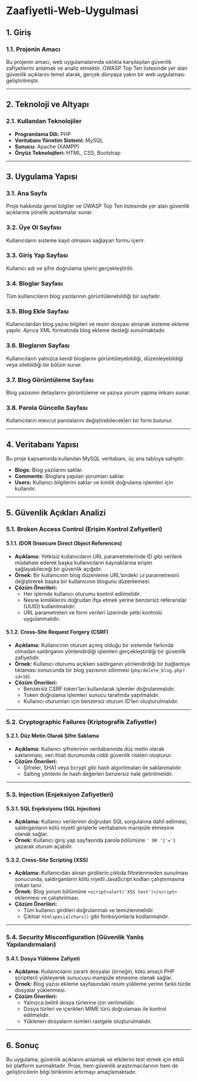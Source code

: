 # Zaafiyetli-Web-Uygulmasi

## 1. Giriş  
### 1.1. Projenin Amacı  
Bu projenin amacı, web uygulamalarında sıklıkla karşılaşılan güvenlik zafiyetlerini anlamak ve analiz etmektir. OWASP Top Ten listesinde yer alan güvenlik açıklarını temel alarak, gerçek dünyaya yakın bir web uygulaması geliştirilmiştir.

---

## 2. Teknoloji ve Altyapı  
### 2.1. Kullanılan Teknolojiler  
- **Programlama Dili:** PHP  
- **Veritabanı Yönetim Sistemi:** MySQL  
- **Sunucu:** Apache (XAMPP)  
- **Önyüz Teknolojileri:** HTML, CSS, Bootstrap  

---

## 3. Uygulama Yapısı  

### 3.1. Ana Sayfa  
Proje hakkında genel bilgiler ve OWASP Top Ten listesinde yer alan güvenlik açıklarına yönelik açıklamalar sunar.

### 3.2. Üye Ol Sayfası  
Kullanıcıların sisteme kayıt olmasını sağlayan formu içerir.

### 3.3. Giriş Yap Sayfası  
Kullanıcı adı ve şifre doğrulama işlemi gerçekleştirilir.

### 3.4. Bloglar Sayfası  
Tüm kullanıcıların blog yazılarının görüntülenebildiği bir sayfadır.

### 3.5. Blog Ekle Sayfası  
Kullanıcılardan blog yazısı bilgileri ve resim dosyası alınarak sisteme ekleme yapılır. Ayrıca XML formatında blog ekleme desteği sunulmaktadır.

### 3.6. Bloglarım Sayfası  
Kullanıcıların yalnızca kendi bloglarını görüntüleyebildiği, düzenleyebildiği veya silebildiği bir bölüm sunar.

### 3.7. Blog Görüntüleme Sayfası  
Blog yazısının detaylarını görüntüleme ve yazıya yorum yapma imkanı sunar.

### 3.8. Parola Güncelle Sayfası  
Kullanıcıların mevcut parolalarını değiştirebilecekleri bir form bulunur.

---

## 4. Veritabanı Yapısı  

Bu proje kapsamında kullanılan MySQL veritabanı, üç ana tabloya sahiptir:  
- **Blogs:** Blog yazılarını saklar.  
- **Comments:** Bloglara yapılan yorumları saklar.  
- **Users:** Kullanıcı bilgilerini saklar ve kimlik doğrulama işlemleri için kullanılır.  

---

## 5. Güvenlik Açıkları Analizi  

### 5.1. Broken Access Control (Erişim Kontrol Zafiyetleri)  

#### 5.1.1. IDOR (Insecure Direct Object References)  
- **Açıklama:** Yetkisiz kullanıcıların URL parametrelerinde ID gibi verilere müdahale ederek başka kullanıcıların kaynaklarına erişim sağlayabileceği bir güvenlik açığıdır.  
- **Örnek:** Bir kullanıcının blog düzenleme URL’sindeki `id` parametresini değiştirerek başka bir kullanıcının blogunu düzenlemesi.  
- **Çözüm Önerileri:**  
  - Her işlemde kullanıcı oturumu kontrol edilmelidir.  
  - Nesne kimliklerini doğrudan ifşa etmek yerine benzersiz referanslar (UUID) kullanılmalıdır.  
  - URL parametreleri ve form verileri üzerinde yetki kontrolü uygulanmalıdır.  

#### 5.1.2. Cross-Site Request Forgery (CSRF)  
- **Açıklama:** Kullanıcının oturum açmış olduğu bir sistemde farkında olmadan saldırganın yönlendirdiği işlemleri gerçekleştirdiği bir güvenlik zafiyetidir.  
- **Örnek:** Kullanıcı oturumu açıkken saldırganın yönlendirdiği bir bağlantıya tıklaması sonucunda bir blog yazısının silinmesi (`php/delete_blog.php?id=16`).  
- **Çözüm Önerileri:**  
  - Benzersiz CSRF token'ları kullanılarak işlemler doğrulanmalıdır.  
  - Token doğrulama işlemleri sunucu tarafında yapılmalıdır.  
  - Kullanıcı oturumları için benzersiz oturum ID’leri oluşturulmalıdır.  

---

### 5.2. Cryptographic Failures (Kriptografik Zafiyetler)  

#### 5.2.1. Düz Metin Olarak Şifre Saklama  
- **Açıklama:** Kullanıcı şifrelerinin veritabanında düz metin olarak saklanması, veri ihlali durumunda ciddi güvenlik riskleri oluşturur.  
- **Çözüm Önerileri:**  
  - Şifreler, SHA1 veya bcrypt gibi hash algoritmaları ile saklanmalıdır.  
  - Salting yöntemi ile hash değerleri benzersiz hale getirilmelidir.  

---

### 5.3. Injection (Enjeksiyon Zafiyetleri)  

#### 5.3.1. SQL Enjeksiyonu (SQL Injection)  
- **Açıklama:** Kullanıcı verilerinin doğrudan SQL sorgularına dahil edilmesi, saldırganların kötü niyetli girişlerle veritabanını manipüle etmesine olanak sağlar.  
- **Örnek:** Kullanıcı giriş yap sayfasında parola bölümüne `' OR '1'='1` yazarak oturum açabilir.  

#### 5.3.2. Cross-Site Scripting (XSS)  
- **Açıklama:** Kullanıcıdan alınan girdilerin çıktıda filtrelenmeden sunulması sonucunda, saldırganların kötü niyetli JavaScript kodları çalıştırmasına imkan tanır.  
- **Örnek:** Blog yorum bölümüne `<script>alert('XSS test')</script>` eklenmesi ve çalıştırılması.  
- **Çözüm Önerileri:**  
  - Tüm kullanıcı girdileri doğrulanmalı ve temizlenmelidir.  
  - Çıktılar `htmlspecialchars()` gibi fonksiyonlarla kodlanmalıdır.  

---

### 5.4. Security Misconfiguration (Güvenlik Yanlış Yapılandırmaları)  

#### 5.4.1. Dosya Yükleme Zafiyeti  
- **Açıklama:** Kullanıcıların zararlı dosyalar (örneğin, kötü amaçlı PHP scriptleri) yükleyerek sunucuyu manipüle etmesine olanak sağlar.  
- **Örnek:** Blog yazısı ekleme sayfasındaki resim yükleme yerine farklı türde dosyalar yüklenmesi.  
- **Çözüm Önerileri:**  
  - Yalnızca belirli dosya türlerine izin verilmelidir.  
  - Dosya türleri ve içerikleri MIME türü doğrulaması ile kontrol edilmelidir.  
  - Yüklenen dosyaların isimleri rastgele oluşturulmalıdır.  

---

## 6. Sonuç  
Bu uygulama, güvenlik açıklarını anlamak ve etkilerini test etmek için etkili bir platform sunmaktadır. Proje, hem güvenlik araştırmacılarının hem de geliştiricilerin bilgi birikimini artırmayı amaçlamaktadır.

